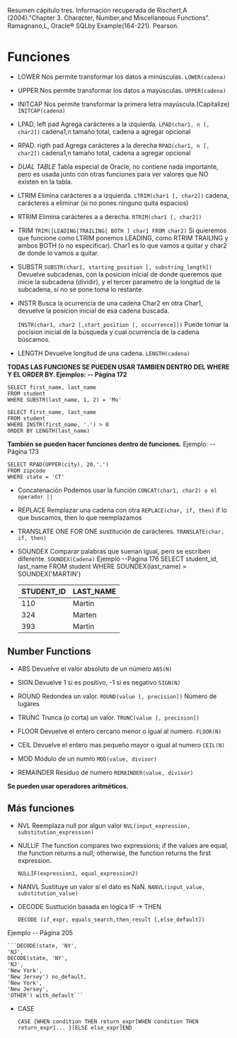 Resumen cápitulo tres.
Información recuperada de Rischert,A (2004)."Chapter 3. Character, Number,and Miscellaneous Functions". Ramagnano,L, Oracle® SQLby Example(164-221). Pearson. 

# Funciones

* LOWER 
Nos permite transformar los datos a minúsculas.
	```LOWER(cadena)```

* UPPER
Nos permite transformar los datos a mayúsculas.
	```UPPER(cadena)```

* INITCAP
Nos permite transformar la primera letra mayúscula.(Capitalize)
	```INITCAP(cadena)```

* LPAD, left pad
Agrega carácteres a la izquierda. 
	```LPAD(char1, n [, char2])```
cadena1,n tamaño total, cadena a agregar opcional
	

* RPAD. rigth pad
Agrega carácteres a la derecha
	```RPAD(char1, n [, char2])```
cadena1,n tamaño total, cadena a agregar opcional
	 

* *DUAL TABLE*
Tabla especial de Oracle, no contiene nada importante, pero es usada junto con otras funciones para ver valores que NO existen en la tabla.

* LTRIM
Elimina carácteres a a izquierda.
	```LTRIM(char1 [, char2])```
cadena, carácteres a eliminar (si no pones ninguno quita espacios) 
	

* RTRIM
Elimina carácteres a a derecha.
	``` RTRIM(char1 [, char2]) ```

* TRIM
	```TRIM([LEADING|TRAILING| BOTH ] char1 FROM char2)```
Si quieremos que funcione como LTRIM ponemos LEADING, como RTRIM TRAILING y ambos BOTH (o no especificar). 
Char1 es lo que vamos a quitar y char2 de donde lo vamos a quitar. 
	
* SUBSTR
	```SUBSTR(char1, starting_position [, substring_length])```
Devuelve subcadenas, con la posicion inicial de donde queremos que inicie la subcadena (dividir), y el tercer parametro de la longitud de la subcadena, si no se pone toma lo restante.

* INSTR
Busca la ocurrencia de una cadena Char2 en otra Char1, devuelve la posicion inicial de esa cadena buscada.

	```INSTR(char1, char2 [,start_position [, occurrence]])```
Puede tomar la pocision inicial de la búsqueda y cual ocurrencia de la cadena búscamos.

* LENGTH
Devuelve longitud de una cadena.
	```LENGTH(cadena)```


**TODAS LAS FUNCIONES SE PUEDEN USAR TAMBIEN DENTRO DEL WHERE Y EL ORDER BY. Ejemplos: -- Página 172**

	SELECT first_name, last_name
	FROM student
	WHERE SUBSTR(last_name, 1, 2) = 'Mo'

	SELECT first_name, last_name
	FROM student
	WHERE INSTR(first_name, '.') > 0
	ORDER BY LENGTH(last_name)

**También se pueden hacer funciones dentro de funciones.**
Ejemplo: --Página 173

	SELECT RPAD(UPPER(city), 20,'.')
	FROM zipcode
	WHERE state = 'CT'


* Concatenación
Podemos usar la función
	```CONCAT(char1, char2) o el operador ||```

* REPLACE
Remplazar una cadena con otra
	```REPLACE(char, if, then)```
if lo que buscamos, then lo que reemplazamos

* TRANSLATE
ONE FOR ONE sustitución de carácteres.
	```TRANSLATE(char, if, then)```

* SOUNDEX
Comparar palabras que suenan igual, pero se escriben diferente.
	```SOUNDEX(Cadena)```
Ejemplo --Página 176
	SELECT student_id, last_name
	FROM student
	WHERE SOUNDEX(last_name) = SOUNDEX('MARTIN')

	STUDENT_ID| LAST_NAME
	----------| ---------
	110| Martin
	324| Marten
	393| Martin

## Number Functions

* ABS
Devuelve el valor absoluto de un número
	```ABS(N)```
	
* SIGN
Devuelve 1 si es positivo, -1 si es negativo
	```SIGN(N)```
	
* ROUND
Redondea un valor.
	```ROUND(value [, precision])``` 
Número de lugares
* TRUNC	
Trunca (o corta) un valor.
	```TRUNC(value [, precision])```

* FLOOR
Devuelve el entero cercano menor o igual al numero.
	```FLOOR(N)```
* CEIL
Devuelve el entero mas pequeño mayor o igual al numero
	```CEIL(N)```

* MOD
Módulo de un numro
	```MOD(value, divisor)```

* REMAINDER
Residuo de numero
	```REMAINDER(value, divisor)```
	
**Se pueden usar operadores aritméticos.**

## Más funciones

* NVL
Reemplaza null por algun valor
	```NVL(input_expression, substitution_expression)```
* NULLIF
The function compares two
expressions; if the values are equal, the function returns a null; otherwise, the function returns the
first expression.

	```NULLIF(expression1, equal_expression2)```

* NANVL
Sustituye un valor si el dato es NaN.
	```NANVL(input_value, substitution_value)```
	
* DECODE
Susttución basada en lógica IF -> THEN

	```DECODE (if_expr, equals_search,then_result [,else_default])```

Ejemplo -- Página 205

	```DECODE(state, 'NY',
	'NJ',
	DECODE(state, 'NY',
	'NJ',
	'New York',
	'New Jersey') no_default,
	'New York',
	'New Jersey',
	'OTHER') with_default```

* CASE

	```CASE {WHEN condition THEN return_expr[WHEN condition THEN return_expr]... }[ELSE else_expr]END ```
